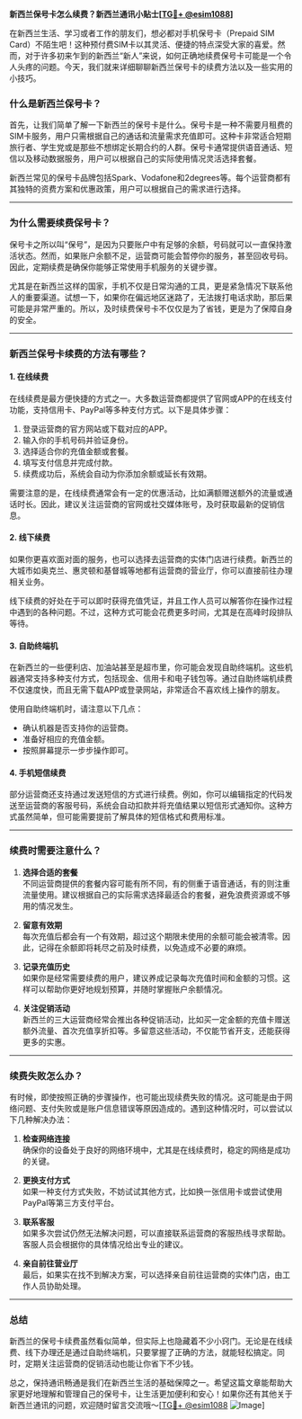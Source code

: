 **新西兰保号卡怎么续费？新西兰通讯小贴士[[TG💪+ @esim1088](https://t.me/s/esim1088)]**

在新西兰生活、学习或者工作的朋友们，想必都对手机保号卡（Prepaid SIM Card）不陌生吧！这种预付费SIM卡以其灵活、便捷的特点深受大家的喜爱。然而，对于许多初来乍到的新西兰“新人”来说，如何正确地续费保号卡可能是一个令人头疼的问题。今天，我们就来详细聊聊新西兰保号卡的续费方法以及一些实用的小技巧。

### **什么是新西兰保号卡？**
首先，让我们简单了解一下新西兰的保号卡是什么。保号卡是一种不需要月租费的SIM卡服务，用户只需根据自己的通话和流量需求充值即可。这种卡非常适合短期旅行者、学生党或是那些不想绑定长期合约的人群。保号卡通常提供语音通话、短信以及移动数据服务，用户可以根据自己的实际使用情况灵活选择套餐。

新西兰常见的保号卡品牌包括Spark、Vodafone和2degrees等。每个运营商都有其独特的资费方案和优惠政策，用户可以根据自己的需求进行选择。

---

### **为什么需要续费保号卡？**
保号卡之所以叫“保号”，是因为只要账户中有足够的余额，号码就可以一直保持激活状态。然而，如果账户余额不足，运营商可能会暂停你的服务，甚至回收号码。因此，定期续费是确保你能够正常使用手机服务的关键步骤。

尤其是在新西兰这样的国家，手机不仅是日常沟通的工具，更是紧急情况下联系他人的重要渠道。试想一下，如果你在偏远地区迷路了，无法拨打电话求助，那后果可能是非常严重的。所以，及时续费保号卡不仅仅是为了省钱，更是为了保障自身的安全。

---

### **新西兰保号卡续费的方法有哪些？**

#### **1. 在线续费**
在线续费是最方便快捷的方式之一。大多数运营商都提供了官网或APP的在线支付功能，支持信用卡、PayPal等多种支付方式。以下是具体步骤：

1. 登录运营商的官方网站或下载对应的APP。
2. 输入你的手机号码并验证身份。
3. 选择适合你的充值金额或套餐。
4. 填写支付信息并完成付款。
5. 续费成功后，系统会自动为你添加余额或延长有效期。

需要注意的是，在线续费通常会有一定的优惠活动，比如满额赠送额外的流量或通话时长。因此，建议关注运营商的官网或社交媒体账号，及时获取最新的促销信息。

#### **2. 线下续费**
如果你更喜欢面对面的服务，也可以选择去运营商的实体门店进行续费。新西兰的大城市如奥克兰、惠灵顿和基督城等地都有运营商的营业厅，你可以直接前往办理相关业务。

线下续费的好处在于可以即时获得充值凭证，并且工作人员可以解答你在操作过程中遇到的各种问题。不过，这种方式可能会花费更多时间，尤其是在高峰时段排队等待。

#### **3. 自助终端机**
在新西兰的一些便利店、加油站甚至是超市里，你可能会发现自助终端机。这些机器通常支持多种支付方式，包括现金、信用卡和电子钱包等。通过自助终端机续费不仅速度快，而且无需下载APP或登录网站，非常适合不喜欢线上操作的朋友。

使用自助终端机时，请注意以下几点：
- 确认机器是否支持你的运营商。
- 准备好相应的充值金额。
- 按照屏幕提示一步步操作即可。

#### **4. 手机短信续费**
部分运营商还支持通过发送短信的方式进行续费。例如，你可以编辑指定的代码发送至运营商的客服号码，系统会自动扣款并将充值结果以短信形式通知你。这种方式虽然简单，但可能需要提前了解具体的短信格式和费用标准。

---

### **续费时需要注意什么？**

1. **选择合适的套餐**  
   不同运营商提供的套餐内容可能有所不同，有的侧重于语音通话，有的则注重流量使用。建议根据自己的实际需求选择最适合的套餐，避免浪费资源或不够用的情况发生。

2. **留意有效期**  
   每次充值后都会有一个有效期，超过这个期限未使用的余额可能会被清零。因此，记得在余额即将耗尽之前及时续费，以免造成不必要的麻烦。

3. **记录充值历史**  
   如果你是经常需要续费的用户，建议养成记录每次充值时间和金额的习惯。这样可以帮助你更好地规划预算，并随时掌握账户余额情况。

4. **关注促销活动**  
   新西兰的三大运营商经常会推出各种促销活动，比如买一定金额的充值卡赠送额外流量、首次充值享折扣等。多留意这些活动，不仅能节省开支，还能获得更多的实惠。

---

### **续费失败怎么办？**
有时候，即使按照正确的步骤操作，也可能出现续费失败的情况。这可能是由于网络问题、支付失败或是账户信息错误等原因造成的。遇到这种情况时，可以尝试以下几种解决办法：

1. **检查网络连接**  
   确保你的设备处于良好的网络环境中，尤其是在线续费时，稳定的网络是成功的关键。

2. **更换支付方式**  
   如果一种支付方式失败，不妨试试其他方式，比如换一张信用卡或尝试使用PayPal等第三方支付平台。

3. **联系客服**  
   如果多次尝试仍然无法解决问题，可以直接联系运营商的客服热线寻求帮助。客服人员会根据你的具体情况给出专业的建议。

4. **亲自前往营业厅**  
   最后，如果实在找不到解决方案，可以选择亲自前往运营商的实体门店，由工作人员协助处理。

---

### **总结**
新西兰的保号卡续费虽然看似简单，但实际上也隐藏着不少小窍门。无论是在线续费、线下办理还是通过自助终端机，只要掌握了正确的方法，就能轻松搞定。同时，定期关注运营商的促销活动也能让你省下不少钱。

总之，保持通讯畅通是我们在新西兰生活的基础保障之一。希望这篇文章能帮助大家更好地理解和管理自己的保号卡，让生活更加便利和安心！如果你还有其他关于新西兰通讯的问题，欢迎随时留言交流哦～[[TG💪+ @esim1088](https://t.me/s/esim1088) ![Image](https://i.postimg.cc/4NQfJmqS/Snipaste-2025-05-13-00-14-12.png)]
